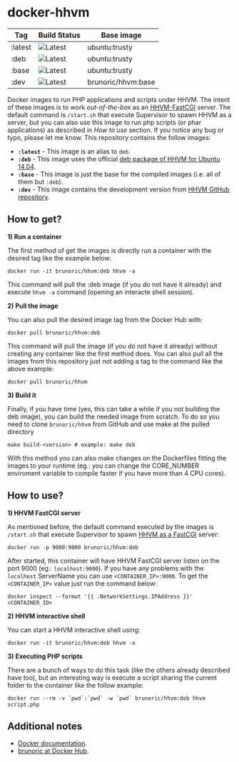 docker-hhvm
===========

| Tag       | Build Status             | Base image             |
| --------- | ------------------------ | ---------------------- |
| :latest   | ![Latest][build-passing] | ubuntu:trusty          |
| :deb      | ![Latest][build-passing] | ubuntu:trusty          |
| :base     | ![Latest][build-passing] | ubuntu:trusty          |
| :dev      | ![Latest][build-passing] | brunoric/hhvm:base     |


Docker images to run PHP applications and scripts under HHVM. The intent of these images is to work *out-of-the-box* as
an [HHVM-FastCGI][fastcgi] server. The default command is `/start.sh` that execute Supervisor to spawn HHVM as a server,
but you can also use this image to run php scripts (or phar applications) as described in *How to use* section. If you 
notice any bug or typo, please let me know. This repository contains the follow images:

- **`:latest`** - This image is an alias to `deb`.
- **`:deb`** - This image uses the official [deb package of HHVM for Ubuntu 14.04][deb-package].
- **`:base`** - This image is just the base for the compiled images (i.e. all of them but `:deb`).
- **`:dev`** - This image contains the development version from [HHVM GitHub repository][repository].

How to get?
-----------

**1) Run a container**

The first method of get the images is directly run a container with the desired tag like the example below:
    
    docker run -it brunoric/hhvm:deb hhvm -a

This command will pull the :deb image (if you do not have it already) and execute `hhvm -a` command (opening an 
interacte shell session).

**2) Pull the image**

You can also pull the desired image tag from the Docker Hub with:
    
    docker pull brunoric/hhvm:deb
    
This command will pull the image (if you do not have it already) without creating any container like the first method 
does. You can also pull all the images from this repository just not adding a tag to the command like the above example:

    docker pull brunoric/hhvm

**3) Build it**

Finally, if you have time (yes, this can take a while if you not building the deb image), you can build the needed image 
from scratch. To do so you need to clone `brunoric/hhvm` from GitHub and use make at the pulled directory  

	make build-<version> # example: make deb
	
With this method you can also make changes on the Dockerfiles fitting the images to your runtime (eg.: you can change 
the CORE_NUMBER enviroment variable to compile faster if you have more than 4 CPU cores). 

How to use?
-----------

**1) HHVM FastCGI server**

As mentioned before, the default command executed by the images is `/start.sh` that execute Supervisor to spawn [HHVM as
a FastCGI][fastcgi] server:

	docker run -p 9000:9000 brunoric/hhvm:deb

After started, this container will have HHVM FastCGI server listen on the port 9000 (eg.: `localhost:9000`). If you have
any problems with the `localhost` ServerName you can use `<CONTAINER_IP>:9000`. To get the `<CONTAINER_IP>` value just 
run the command below:

    docker inspect --format '{{ .NetworkSettings.IPAddress }}' <CONTAINER_ID>
    
**2) HHVM interactive shell**
    
You can start a HHVM interactive shell using:
    
    docker run -it brunoric/hhvm:deb hhvm -a
    
**3) Executing PHP scripts**
    
There are a bunch of ways to do this task (like the others already described have too), but an interesting way is 
execute a script sharing the current folder to the container like the follow example:
 
    docker run --rm -v `pwd`:`pwd` -w `pwd` brunoric/hhvm:deb hhvm script.php 

Additional notes
----------------

- [Docker documentation][docker].
- [brunoric at Docker Hub][registry].

[deb-package]: https://github.com/facebook/hhvm/wiki/Prebuilt-Packages-on-Ubuntu-14.04
[fastcgi]: https://github.com/facebook/hhvm/wiki/FastCGI
[repository]: https://github.com/facebook/hhvm
[docker]: https://docs.docker.com
[registry]: https://registry.hub.docker.com/u/brunoric
[build-passing]: http://img.shields.io/badge/build-passing-green.svg
[build-failing]: http://img.shields.io/badge/build-failing-red.svg